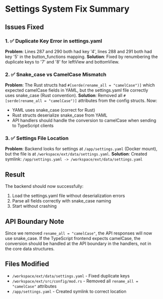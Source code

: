 # Settings System Fix Summary

## Issues Fixed

### 1. ✅ Duplicate Key Error in settings.yaml
**Problem**: Lines 287 and 290 both had key '4', lines 288 and 291 both had key '5' in the button_functions mapping.
**Solution**: Fixed by renumbering the duplicate keys to '7' and '8' for leftView and bottomView.

### 2. ✅ Snake_case vs CamelCase Mismatch
**Problem**: The Rust structs had `#[serde(rename_all = "camelCase")]` which expected camelCase fields in YAML, but the settings.yaml file correctly uses snake_case (Rust convention).
**Solution**: Removed all `#[serde(rename_all = "camelCase")]` attributes from the config structs. Now:
- YAML uses snake_case (correct for Rust)
- Rust structs deserialize snake_case from YAML
- API handlers should handle the conversion to camelCase when sending to TypeScript clients

### 3. ✅ Settings File Location
**Problem**: Backend looks for settings at `/app/settings.yaml` (Docker mount), but the file is at `/workspace/ext/data/settings.yaml`.
**Solution**: Created symlink: `/app/settings.yaml -> /workspace/ext/data/settings.yaml`

## Result

The backend should now successfully:
1. Load the settings.yaml file without deserialization errors
2. Parse all fields correctly with snake_case naming
3. Start without crashing

## API Boundary Note

Since we removed `rename_all = "camelCase"`, the API responses will now use snake_case. If the TypeScript frontend expects camelCase, the conversion should be handled at the API boundary in the handlers, not in the core data structures.

## Files Modified
- `/workspace/ext/data/settings.yaml` - Fixed duplicate keys
- `/workspace/ext/src/config/mod.rs` - Removed all `rename_all = "camelCase"` attributes
- `/app/settings.yaml` - Created symlink to correct location